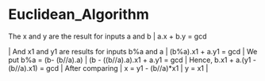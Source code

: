 # Euclidean_Algorithm
The x and y are the result for inputs a and b |
a.x + b.y = gcd 

|
And x1 and y1 are results for inputs b%a and a |
(b%a).x1 + a.y1 = gcd |
We put b%a = (b- (b//a).a) |
(b - ((b//a).a).x1 + a.y1 = gcd |
Hence,    b.x1 + a.(y1 - (b//a).x1) = gcd |
After comparing |
x = y1 - (b//a)*x1 |
y = x1 |
